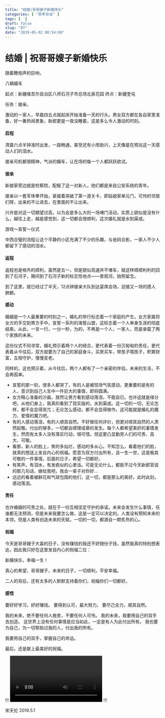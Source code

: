 ```yaml
---
title: "结婚|哥哥嫂子新婚快乐"
categories: [ "思考杂谈" ]
tags: [  ]
draft: false
slug: "87"
date: "2019-05-02 00:54:00"
---
```



# 结婚 | 祝哥哥嫂子新婚快乐


随着鞭炮声的巨响，

八辆婚车

起点：新疆维吾尔自治区八师石河子市总场北泉花园
终点：新疆奎屯

任务：接亲。


<!--more-->

激动的一家人，早晨四五点就起床开始准备一天的行头。男女双方都在各自家里准备，好一番热闹景象，新郎更是一夜没睡着，这是多么令人激动的时刻。

#### 启程

清晨六点半钟准时出发，一路畅通，甚至还有小雨助兴，上天像是在预兆这一天感动人们的泪水。

接亲司机都很精神，气派的婚车，让在场的每一个人都跃跃欲试。

#### 接亲

新娘家旁边就是检察院，配极了这一对新人，他们都是来自公安系统的青年。

接亲以一套军体拳开始，紧接着突破了第一道关卡，即姑娘家单元门，可怜的邻居们呀，出来的不让进去，在里面的不让出来。

兴许是对这一切期望过高，以为会是多么大的一场堵门活动，实质上貌似是没有什么，越往上走，越是感觉到，这一切都会很顺利，这次婚礼就是水到渠成。

游戏～宣誓～仪式

中西合璧的流程让这个平静的小区充满了不少的乐趣，与爸妈合影，一家人不少人都留下了感动的泪水。

#### 返程

返程也是格外的顺利，虽然是五一，但是貌似高速并不堵车，就这样顺顺利利的回到了石河子，期间到了石河子新的标志性地点——景观河，拍照留念。

到了这里，就已经过了半天，12点钟接亲大队到达宴席会场，迎接又一场的感人肺腑。


#### 感动

婚姻是一个人最重要的时刻之一，婚礼的举行标志着一个家庭的产生。女方家属将女方的手交到男方手中，宣誓一系列的海誓山盟，这标志着一个人单身生涯的彻底结束。从此，一言一行，一分一秒，为的，不再是一个人，一家人，而是承载了两个家族的未来。

这份仪式不同寻常，婚礼预示着两个人的结合，更代表着一份沉甸甸的责任，更代表着从今往后，双方就要为了自己的家庭奋斗，买房买车，带孩子喂孩子，积累财富，互相守护，慢慢变老。

同样的，这也预示着，从今往后，两个人都有了一个亲密的伴侣。未来的生活，不会再孤单。

- 宣誓的那一刻，很多人都哭了，有的人是被现场气氛感动，更重要的是有的人，意识到自己人生中一件巨大的事情，即将圆满。
- 女方精心准备的沙画，居然让男方看到感动落泪，不能自已。也许这就是缘分吧，从他们身上，我真的看到了现实版的，水到渠成。这一切的一切，无论怎样，都不会显得突兀；无论怎么感动，都不会显得做作。这可能就是婚礼的魔力、爱情的魔力吧。
- 有的人感动落泪，有的人顺其自然。不好做任何评价，但更对顺其自然的人肃然起敬。付出的够多，一切都会顺理成章的发生。每个人都希望美好的事情发生，然而有太多人没有落实行动，很可惜。但这更凸显勤劳人们的可贵、高大、可敬。
- 看那，新人的脸上，笑的多灿烂，感动的多从心。不知怎么，看着他们的脸，就真的想送上发自内心的祝福。愿意为双方付出所有，且一生一世，这是极其可敬的一件事情，后面的日子，希望一切都好。
- 有笑声，有泪水，有发疯似的心里话。可是无论什么，都抵不过今天新郎官说的那几句话，嫁给我吧，我会一辈子对你好...
- 远远的看着被鲜花和气球包围的他们，这一切，都是那么的美好。此时此刻，感动落泪。


#### 责任

也许婚姻的可贵之处，就在于一份互相坚定守护的承诺。未来会发生什么事情，任谁都无法预测，但是未来我要怎么做，这是一定可以决定的。人类没有预知未来的本领，但是人类有创造未来的天赋，一切的一切，都源自一颗炙热的心。

#### 祝福

今天是哥哥嫂子大喜的日子，没有赚钱的我还不好随份子钱，虽然我真的特别想表达，因此我只好在这里发自内心的祝福二位：

新婚快乐，幸福一生！

真心的希望，哥哥嫂子，未来的日子，一切顺利，平安幸福。

二人的背后，还有太多的人默默支持着你们，祝福你们一切都好。



#### 感悟

要好好学习，好好赚钱。
要得到认可，最大努力。
要尽己全力，顺其自然。

我的未来，绝不要任何人施舍，不要任何人可怜。
我的未来，我要用自己的双手去创造。
这世界上没有任何事情是应当如此，一定是有人为此付出所有。
我也要为自己，为一切帮助过我的人，付出我的所有。

我要用自己的双手，掌握自己的命运。



最后，还是献上最美好的祝福。

!!!
<video src="http://frytea-data.test.upcdn.net/201905521525525216064.mp4" controls="controls"> </video>
!!!

宋天伦
2019.5.1
